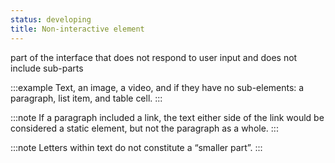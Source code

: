 ```yaml
---
status: developing
title: Non-interactive element
---
```


part of the interface that does not respond to user input and does not include sub-parts

:::example
Text, an image, a video, and if they have no sub-elements: a paragraph, list item, and table cell.
:::

:::note
If a paragraph included a link, the text either side of the link would be considered a static element, but not the paragraph as a whole.
:::

:::note
Letters within text do not constitute a “smaller part”.
:::